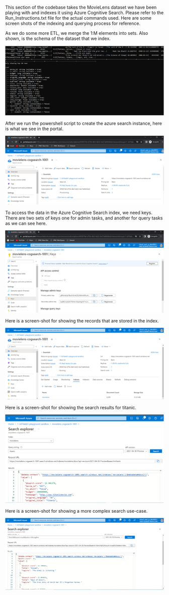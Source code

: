 This section of the codebase takes the MovieLens dataset we have been playing with and indexes it using Azure Cognitive Search. Please refer to the Run_Instructions.txt file for the actual commands used. 
Here are some screen shots of the indexing and querying process for reference. 

As we do some more ETL, we merge the 1:M elements into sets. Also shown, is the schema of the dataset that we index.
<p align="center">
  <img src="/movielens-cognitive-search/cog-search-spark-processing.PNG" title="Cognitive Search">
</p>

After we run the powershell script to create the azure search instance, here is what we see in the portal.
<p align="center">
  <img src="/movielens-cognitive-search/cog-search-url.PNG" title="Search URL">
</p>

To access the data in the Azure Cognitive Search index, we need keys. There are two sets of keys one for admin tasks, and another for query tasks as we can see here.
<p align="center">
  <img src="/movielens-cognitive-search/cog-search-keys.PNG" title="Search Keys">
</p>

Here is a screen-shot for showing the records that are stored in the index.
<p align="center">
  <img src="/movielens-cognitive-search/cog-search-index-data.PNG" title="Records in the search index.">
</p>

Here is a screen-shot for showing the search results for titanic.
<p align="center">
  <img src="/movielens-cognitive-search/cog-search-titanic.PNG" title="Records in the search index.">
</p>

Here is a screen-shot for showing a more complex search use-case.
<p align="center">
  <img src="/movielens-cognitive-search/cog-search-complex-search.PNG" title="Records in the search index.">
</p>
